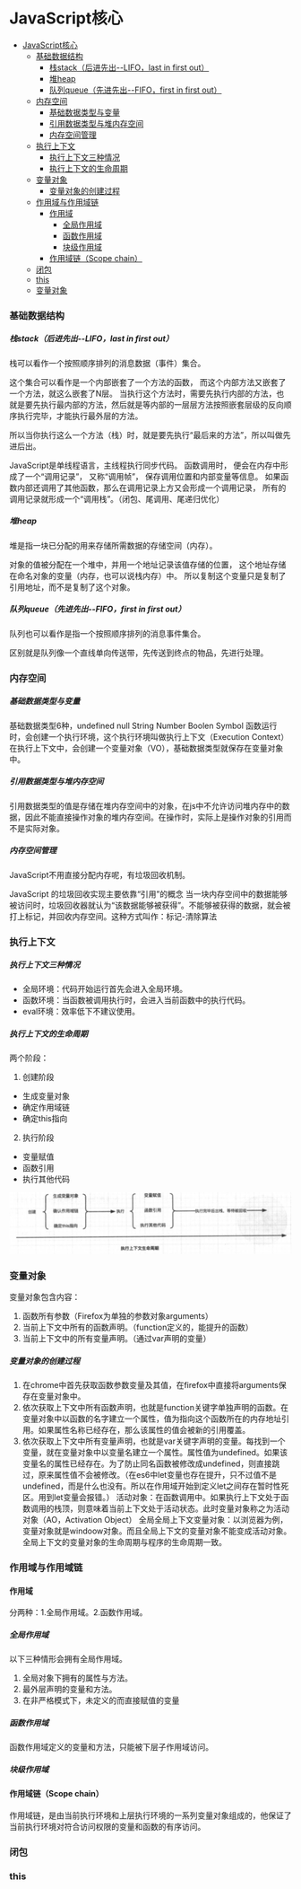 # JavaScript核心
- [JavaScript核心](#javascript%E6%A0%B8%E5%BF%83)
    - [基础数据结构](#%E5%9F%BA%E7%A1%80%E6%95%B0%E6%8D%AE%E7%BB%93%E6%9E%84)
        - [栈stack（后进先出--LIFO，last in first out）](#%E6%A0%88stack%E5%90%8E%E8%BF%9B%E5%85%88%E5%87%BA--lifolast-in-first-out)
        - [堆heap](#%E5%A0%86heap)
        - [队列queue（先进先出--FIFO，first in first out）](#%E9%98%9F%E5%88%97queue%E5%85%88%E8%BF%9B%E5%85%88%E5%87%BA--fifofirst-in-first-out)
    - [内存空间](#%E5%86%85%E5%AD%98%E7%A9%BA%E9%97%B4)
        - [基础数据类型与变量](#%E5%9F%BA%E7%A1%80%E6%95%B0%E6%8D%AE%E7%B1%BB%E5%9E%8B%E4%B8%8E%E5%8F%98%E9%87%8F)
        - [引用数据类型与堆内存空间](#%E5%BC%95%E7%94%A8%E6%95%B0%E6%8D%AE%E7%B1%BB%E5%9E%8B%E4%B8%8E%E5%A0%86%E5%86%85%E5%AD%98%E7%A9%BA%E9%97%B4)
        - [内存空间管理](#%E5%86%85%E5%AD%98%E7%A9%BA%E9%97%B4%E7%AE%A1%E7%90%86)
    - [执行上下文](#%E6%89%A7%E8%A1%8C%E4%B8%8A%E4%B8%8B%E6%96%87)
        - [执行上下文三种情况](#%E6%89%A7%E8%A1%8C%E4%B8%8A%E4%B8%8B%E6%96%87%E4%B8%89%E7%A7%8D%E6%83%85%E5%86%B5)
        - [执行上下文的生命周期](#%E6%89%A7%E8%A1%8C%E4%B8%8A%E4%B8%8B%E6%96%87%E7%9A%84%E7%94%9F%E5%91%BD%E5%91%A8%E6%9C%9F)
    - [变量对象](#%E5%8F%98%E9%87%8F%E5%AF%B9%E8%B1%A1)
        - [变量对象的创建过程](#%E5%8F%98%E9%87%8F%E5%AF%B9%E8%B1%A1%E7%9A%84%E5%88%9B%E5%BB%BA%E8%BF%87%E7%A8%8B)
    - [作用域与作用域链](#%E4%BD%9C%E7%94%A8%E5%9F%9F%E4%B8%8E%E4%BD%9C%E7%94%A8%E5%9F%9F%E9%93%BE)
      - [作用域](#%E4%BD%9C%E7%94%A8%E5%9F%9F)
        - [全局作用域](#%E5%85%A8%E5%B1%80%E4%BD%9C%E7%94%A8%E5%9F%9F)
        - [函数作用域](#%E5%87%BD%E6%95%B0%E4%BD%9C%E7%94%A8%E5%9F%9F)
        - [块级作用域](#%E5%9D%97%E7%BA%A7%E4%BD%9C%E7%94%A8%E5%9F%9F)
      - [作用域链（Scope chain）](#%E4%BD%9C%E7%94%A8%E5%9F%9F%E9%93%BEscope-chain)
    - [闭包](#%E9%97%AD%E5%8C%85)
    - [this](#this)
    - [变量对象](#%E5%8F%98%E9%87%8F%E5%AF%B9%E8%B1%A1-1)
### 基础数据结构
##### 栈stack（后进先出--LIFO，last in first out）
栈可以看作一个按照顺序排列的消息数据（事件）集合。

这个集合可以看作是一个内部嵌套了一个方法的函数，
而这个内部方法又嵌套了一个方法，就这么嵌套了N层。
当执行这个方法时，需要先执行内部的方法，也就是要先执行最内部的方法，然后就是等内部的一层层方法按照嵌套层级的反向顺序执行完毕，才能执行最外层的方法。

所以当你执行这么一个方法（栈）时，就是要先执行“最后来的方法”，所以叫做先进后出。


JavaScript是单线程语言，主线程执行同步代码。 
函数调用时， 便会在内存中形成了一个“调用记录”， 又称“调用帧”， 保存调用位置和内部变量等信息。 如果函数内部还调用了其他函数，那么在调用记录上方又会形成一个调用记录， 所有的调用记录就形成一个“调用栈”。（闭包、尾调用、尾递归优化）
##### 堆heap
堆是指一块已分配的用来存储所需数据的存储空间（内存）。

对象的值被分配在一个堆中，并用一个地址记录该值存储的位置，
这个地址存储在命名对象的变量（内存，也可以说栈内存）中。
所以复制这个变量只是复制了引用地址，而不是复制了这个对象。
##### 队列queue（先进先出--FIFO，first in first out）
队列也可以看作是指一个按照顺序排列的消息事件集合。

区别就是队列像一个直线单向传送带，先传送到终点的物品，先进行处理。
### 内存空间
##### 基础数据类型与变量
基础数据类型6种，undefined null String Number Boolen Symbol
函数运行时，会创建一个执行环境，这个执行环境叫做执行上下文（Execution Context）在执行上下文中，会创建一个变量对象（VO），基础数据类型就保存在变量对象中。
##### 引用数据类型与堆内存空间
引用数据类型的值是存储在堆内存空间中的对象，在js中不允许访问堆内存中的数据，因此不能直接操作对象的堆内存空间。在操作时，实际上是操作对象的引用而不是实际对象。
##### 内存空间管理
JavaScript不用直接分配内存呢，有垃圾回收机制。

JavaScript 的垃圾回收实现主要依靠“引用”的概念 当一块内存空间中的数据能够被访问时，垃圾回收器就认为“该数据能够被获得”。不能够被获得的数据，就会被打上标记，并回收内存空间。这种方式叫作：标记-清除算法
### 执行上下文
##### 执行上下文三种情况
- 全局环境：代码开始运行首先会进入全局环境。
- 函数环境：当函数被调用执行时，会进入当前函数中的执行代码。
- eval环境：效率低下不建议使用。
##### 执行上下文的生命周期
两个阶段：
1. 创建阶段
- 生成变量对象
- 确定作用域链
- 确定this指向
2. 执行阶段
- 变量赋值
- 函数引用
- 执行其他代码

![执行上下文的生命周期](./img/1.png)

### 变量对象

变量对象包含内容：

1. 函数所有参数（Firefox为单独的参数对象arguments）
2. 当前上下文中所有的函数声明。（function定义的，能提升的函数）
3. 当前上下文中的所有变量声明。（通过var声明的变量）

##### 变量对象的创建过程 
1. 在chrome中首先获取函数参数变量及其值，在firefox中直接将arguments保存在变量对象中。
2. 依次获取上下文中所有函数声明，也就是function关键字单独声明的函数。在变量对象中以函数的名字建立一个属性，值为指向这个函数所在的内存地址引用。如果属性名称已经存在，那么该属性的值会被新的引用覆盖。
3. 依次获取上下文中所有变量声明，也就是var关键字声明的变量。每找到一个变量，就在变量对象中以变量名建立一个属性。属性值为undefined。如果该变量名的属性已经存在。为了防止同名函数被修改成undefined，则直接跳过，原来属性值不会被修改。（在es6中let变量也存在提升，只不过值不是undefined，而是什么也没有。所以在作用域开始到定义let之间存在暂时性死区。用到let变量会报错。）
活动对象：在函数调用中。如果执行上下文处于函数调用的栈顶，则意味着当前上下文处于活动状态。此时变量对象称之为活动对象（AO，Activation Object）
全局全局上下文变量对象：以浏览器为例，变量对象就是windoow对象。而且全局上下文的变量对象不能变成活动对象。全局上下文的变量对象的生命周期与程序的生命周期一致。
### 作用域与作用域链
#### 作用域

分两种：1.全局作用域。2.函数作用域。

##### 全局作用域

以下三种情形会拥有全局作用域。
1. 全局对象下拥有的属性与方法。
2. 最外层声明的变量和方法。
3. 在非严格模式下，未定义的而直接赋值的变量

##### 函数作用域
函数作用域定义的变量和方法，只能被下层子作用域访问。
##### 块级作用域
#### 作用域链（Scope chain）
作用域链，是由当前执行环境和上层执行环境的一系列变量对象组成的，他保证了当前执行环境对符合访问权限的变量和函数的有序访问。
### 闭包
### this